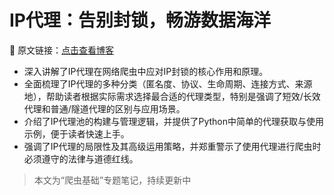 # IP代理：告别封锁，畅游数据海洋


🔗 原文链接：[点击查看博客](https://blog.csdn.net/2401_87328929/article/details/148189096)

- 深入讲解了IP代理在网络爬虫中应对IP封锁的核心作用和原理。
- 全面梳理了IP代理的多种分类（匿名度、协议、生命周期、连接方式、来源地），帮助读者根据实际需求选择最合适的代理类型，特别是强调了短效/长效代理和普通/隧道代理的区别与应用场景。
- 介绍了IP代理池的构建与管理逻辑，并提供了Python中简单的代理获取与使用示例，便于读者快速上手。
- 强调了IP代理的局限性及其高级运用策略，并郑重警示了使用代理进行爬虫时必须遵守的法律与道德红线。

> 本文为“爬虫基础”专题笔记，持续更新中
